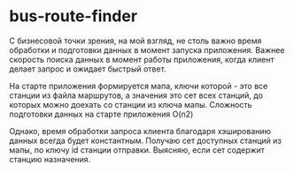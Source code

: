 # bus-route-finder

С бизнесовой точки зрения, на мой взгляд, не столь важно время обработки и подготовки данных в момент запуска приложения. 
Важнее скорость поиска данных в момент работы приложения, когда клиент делает запрос и ожидает быстрый ответ.

На старте приложения формируется мапа, ключи которой - это все станции из файла маршрутов, 
а значения это сет всех станций, до которых можно доехать со станции из ключа мапы. 
Сложность подготовки данных на старте приложения O(n2)

Однако, время обработки запроса клиента благодаря хэшированию данных всегда будет константным.
Получаю сет доступных станций из мапы, по ключу id станции отправки.
Выясняю, если сет содержит станцию назначения.
